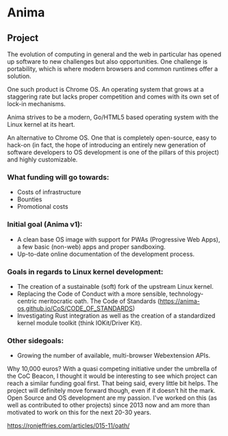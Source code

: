 # Anima

## Project

The evolution of computing in general and the web in particular has opened up software to new challenges but also opportunities. One challenge is portability, which is where modern browsers and common runtimes offer a solution.

One such product is Chrome OS. An operating system that grows at a staggering rate but lacks proper competition and comes with its own set of lock-in mechanisms.

Anima strives to be a modern, Go/HTML5 based operating system with the Linux kernel at its heart.

An alternative to Chrome OS. One that is completely open-source, easy to hack-on (in fact, the hope of introducing an entirely new generation of software developers to OS development is one of the pillars of this project) and highly customizable.

### What funding will go towards:

- Costs of infrastructure
- Bounties
- Promotional costs

### Initial goal (Anima v1):

- A clean base OS image with support for PWAs (Progressive Web Apps), a few basic (non-web) apps and proper sandboxing.
- Up-to-date online documentation of the development process.

### Goals in regards to Linux kernel development:

- The creation of a sustainable (soft) fork of the upstream Linux kernel.
- Replacing the Code of Conduct with a more sensible, technology-centric meritocratic oath. 
  The Code of Standards (https://anima-os.github.io/CoS/CODE_OF_STANDARDS)
- Investigating Rust integration as well as the creation of a standardized kernel module toolkit (think IOKit/Driver Kit).

### Other sidegoals:

- Growing the number of available, multi-browser Webextension APIs.

Why 10,000 euros? With a quasi competing initiative under the umbrella of the CoC Beacon, I thought it would be
interesting to see which project can reach a similar funding goal first. That being said, every little bit helps.
The project will definitely move forward though, even if it doesn't hit the mark. Open Source and OS development are my passion.
I've worked on this (as well as contributed to other projects) since 2013 now and am more than motivated to work on
this for the next 20-30 years.


https://ronjeffries.com/articles/015-11/oath/

